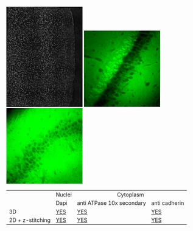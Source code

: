 
<img src="dapi.JPG" width="200"/> <img src="anti ATPase 10x secondary.JPG" width="200"/> <img src="anti cadherin.JPG" width="200"/>


<table>
<tr>
<td></td>
<td>Nuclei</td>
<td colspan="2" style="text-align:center;">Cytoplasm</td>
</tr>
  <tr>
    <td></td>
    <td>Dapi</td>
    <td>anti ATPase 10x secondary</td>
    <td>anti cadherin</td>
  </tr>
  <tr>
    <td>3D</td>
    <td><a href="https://www.dropbox.com/s/ep8a53hi03bxcd5/cellpose_segmentation.mp4?dl=0">YES</a></td>
    <td><a href="https://www.dropbox.com/s/sar0imzpexk5lli/boundaries_3D%20and%20mask%3D-4.0.mp4?dl=0">YES</a></td>
    <td><a href="https://www.dropbox.com/s/pfk6wupz4lf9ipz/boundaries_3D_mask%3D-4.0.mp4?dl=0">YES</a></td>
  </tr>
    <tr>
    <td>2D + z-stitching</td>
    <td><a href="https://www.dropbox.com/s/j9m1nnk5y0g3j92/dapi.mp4?dl=0">YES</a></td>
    <td><a href="https://www.dropbox.com/s/1rfs47bwht7907s/boundaries_mask%3D-4.0%20and%20flow%3D2.0.mp4?dl=0">YES</a></td>
    <td><a href="https://www.dropbox.com/s/og6bmx4msdf71sr/boundaries_mask%3D-4.0%20and%20flow_thres%3D2.0.mp4?dl=0">YES</a></td>
  </tr>
</table>

